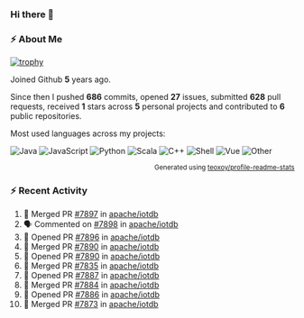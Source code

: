 ### Hi there 👋

### :zap: About Me

[![trophy](https://github-profile-trophy.vercel.app/?username=HTHou&theme=onedark)](https://github.com/ryo-ma/github-profile-trophy)
   
Joined Github **5** years ago.

Since then I pushed **686** commits, opened **27** issues, submitted **628** pull requests, received **1** stars across **5** personal projects and contributed to **6** public repositories.

Most used languages across my projects:

![Java](https://img.shields.io/static/v1?style=flat-square&label=%E2%A0%80&color=555&labelColor=%23b07219&message=Java%EF%B8%B194.4%25)
![JavaScript](https://img.shields.io/static/v1?style=flat-square&label=%E2%A0%80&color=555&labelColor=%23f1e05a&message=JavaScript%EF%B8%B11.4%25)
![Python](https://img.shields.io/static/v1?style=flat-square&label=%E2%A0%80&color=555&labelColor=%233572A5&message=Python%EF%B8%B10.7%25)
![Scala](https://img.shields.io/static/v1?style=flat-square&label=%E2%A0%80&color=555&labelColor=%23c22d40&message=Scala%EF%B8%B10.6%25)
![C++](https://img.shields.io/static/v1?style=flat-square&label=%E2%A0%80&color=555&labelColor=%23f34b7d&message=C%2B%2B%EF%B8%B10.6%25)
![Shell](https://img.shields.io/static/v1?style=flat-square&label=%E2%A0%80&color=555&labelColor=%2389e051&message=Shell%EF%B8%B10.4%25)
![Vue](https://img.shields.io/static/v1?style=flat-square&label=%E2%A0%80&color=555&labelColor=%2341b883&message=Vue%EF%B8%B10.3%25)
![Other](https://img.shields.io/static/v1?style=flat-square&label=%E2%A0%80&color=555&labelColor=%23ededed&message=Other%EF%B8%B11.2%25)

<p align="right"><sub>Generated using <a href="https://github.com/marketplace/actions/profile-readme-stats">teoxoy/profile-readme-stats</a></sub></p>


<!--![](https://github.com/HTHou/HTHou/blob/output/github-contribution-grid-snake.svg)-->

<!--![Haonan Hou's github stats](https://github-readme-stats.vercel.app/api?username=HTHou&count_private=true&show_icons=true&theme=onedark)-->

<!--![Haonan Hou's wakatime stats](https://github-readme-stats.vercel.app/api/wakatime?username=HTHou&layout=compact&theme=onedark)-->

<!--![Top Langs](https://github-readme-stats.vercel.app/api/top-langs/?username=HTHou&theme=onedark&layout=compact)-->

### :zap: Recent Activity
<!--START_SECTION:activity-->
1. 🎉 Merged PR [#7897](https://github.com/apache/iotdb/pull/7897) in [apache/iotdb](https://github.com/apache/iotdb)
2. 🗣 Commented on [#7898](https://github.com/apache/iotdb/issues/7898) in [apache/iotdb](https://github.com/apache/iotdb)
3. 💪 Opened PR [#7896](https://github.com/apache/iotdb/pull/7896) in [apache/iotdb](https://github.com/apache/iotdb)
4. 🎉 Merged PR [#7890](https://github.com/apache/iotdb/pull/7890) in [apache/iotdb](https://github.com/apache/iotdb)
5. 💪 Opened PR [#7890](https://github.com/apache/iotdb/pull/7890) in [apache/iotdb](https://github.com/apache/iotdb)
6. 🎉 Merged PR [#7835](https://github.com/apache/iotdb/pull/7835) in [apache/iotdb](https://github.com/apache/iotdb)
7. 💪 Opened PR [#7887](https://github.com/apache/iotdb/pull/7887) in [apache/iotdb](https://github.com/apache/iotdb)
8. 🎉 Merged PR [#7884](https://github.com/apache/iotdb/pull/7884) in [apache/iotdb](https://github.com/apache/iotdb)
9. 💪 Opened PR [#7886](https://github.com/apache/iotdb/pull/7886) in [apache/iotdb](https://github.com/apache/iotdb)
10. 🎉 Merged PR [#7873](https://github.com/apache/iotdb/pull/7873) in [apache/iotdb](https://github.com/apache/iotdb)
<!--END_SECTION:activity-->

<!--
**HTHou/HTHou** is a ✨ _special_ ✨ repository because its `README.md` (this file) appears on your GitHub profile.

Here are some ideas to get you started:

- 🔭 I’m currently working on ...
- 🌱 I’m currently learning ...
- 👯 I’m looking to collaborate on ...
- 🤔 I’m looking for help with ...
- 💬 Ask me about ...
- 📫 How to reach me: ...
- 😄 Pronouns: ...
- ⚡ Fun fact: ...
-->

